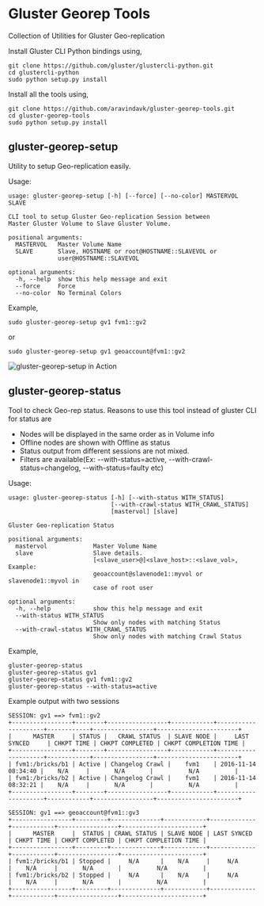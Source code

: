 # Gluster Georep Tools
Collection of Utilities for Gluster Geo-replication

Install Gluster CLI Python bindings using,

    git clone https://github.com/gluster/glustercli-python.git
    cd glustercli-python
    sudo python setup.py install

Install all the tools using,

    git clone https://github.com/aravindavk/gluster-georep-tools.git
    cd gluster-georep-tools
    sudo python setup.py install

## gluster-georep-setup
Utility to setup Geo-replication easily.

Usage:

    usage: gluster-georep-setup [-h] [--force] [--no-color] MASTERVOL SLAVE
     
    CLI tool to setup Gluster Geo-replication Session between
    Master Gluster Volume to Slave Gluster Volume.
     
    positional arguments:
      MASTERVOL   Master Volume Name
      SLAVE       Slave, HOSTNAME or root@HOSTNAME::SLAVEVOL or
                  user@HOSTNAME::SLAVEVOL
     
    optional arguments:
      -h, --help  show this help message and exit
      --force     Force
      --no-color  No Terminal Colors

Example,

    sudo gluster-georep-setup gv1 fvm1::gv2

or

    sudo gluster-georep-setup gv1 geoaccount@fvm1::gv2

![gluster-georep-setup in Action](https://github.com/aravindavk/gluster-georep-tools/blob/master/screenshots/gluster-georep-setup.png)

## gluster-georep-status
Tool to check Geo-rep status. Reasons to use this tool instead of gluster CLI for status are

- Nodes will be displayed in the same order as in Volume info
- Offline nodes are shown with Offline as status
- Status output from different sessions are not mixed.
- Filters are available(Ex: --with-status=active, --with-crawl-status=changelog, --with-status=faulty etc)

Usage:

    usage: gluster-georep-status [-h] [--with-status WITH_STATUS]
                                 [--with-crawl-status WITH_CRAWL_STATUS]
                                 [mastervol] [slave]
     
    Gluster Geo-replication Status
     
    positional arguments:
      mastervol             Master Volume Name
      slave                 Slave details.
                            [<slave_user>@]<slave_host>::<slave_vol>, Example:
                            geoaccount@slavenode1::myvol or slavenode1::myvol in
                            case of root user
     
    optional arguments:
      -h, --help            show this help message and exit
      --with-status WITH_STATUS
                            Show only nodes with matching Status
      --with-crawl-status WITH_CRAWL_STATUS
                            Show only nodes with matching Crawl Status

Example,

    gluster-georep-status
    gluster-georep-status gv1
    gluster-georep-status gv1 fvm1::gv2
    gluster-georep-status --with-status=active

Example output with two sessions

    SESSION: gv1 ==> fvm1::gv2
    +-----------------+--------+-----------------+------------+---------------------+------------+-----------------+-----------------------+
    |      MASTER     | STATUS |   CRAWL STATUS  | SLAVE NODE |     LAST SYNCED     | CHKPT TIME | CHKPT COMPLETED | CHKPT COMPLETION TIME |
    +-----------------+--------+-----------------+------------+---------------------+------------+-----------------+-----------------------+
    | fvm1:/bricks/b1 | Active | Changelog Crawl |    fvm1    | 2016-11-14 08:34:40 |    N/A     |       N/A       |          N/A          |
    | fvm1:/bricks/b2 | Active | Changelog Crawl |    fvm1    | 2016-11-14 08:32:21 |    N/A     |       N/A       |          N/A          |
    +-----------------+--------+-----------------+------------+---------------------+------------+-----------------+-----------------------+
     
    SESSION: gv1 ==> geoaccount@fvm1::gv3
    +-----------------+---------+--------------+------------+-------------+------------+-----------------+-----------------------+
    |      MASTER     |  STATUS | CRAWL STATUS | SLAVE NODE | LAST SYNCED | CHKPT TIME | CHKPT COMPLETED | CHKPT COMPLETION TIME |
    +-----------------+---------+--------------+------------+-------------+------------+-----------------+-----------------------+
    | fvm1:/bricks/b1 | Stopped |     N/A      |    N/A     |     N/A     |    N/A     |       N/A       |          N/A          |
    | fvm1:/bricks/b2 | Stopped |     N/A      |    N/A     |     N/A     |    N/A     |       N/A       |          N/A          |
    +-----------------+---------+--------------+------------+-------------+------------+-----------------+-----------------------+

